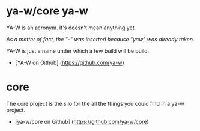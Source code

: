 ya-w/core
ya-w
====
YA-W is an acronym. It's doesn't mean anything yet.

*As a matter of fact, the "-" was inserted because "yaw" was already taken.*

YA-W is just a name under which a few build will be build.

* [YA-W on Github] (https://github.com/ya-w)

core
====
The core project is the silo for the all the things you could find in a ya-w project.

* [ya-w/core on Github] (https://github.com/ya-w/core)
